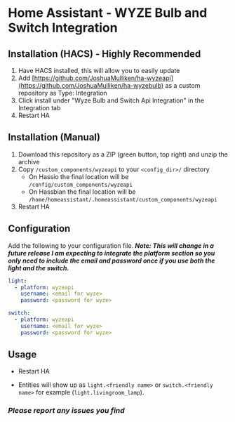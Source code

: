 # Home Assistant - WYZE Bulb and Switch Integration

## Installation (HACS) - Highly Recommended

1. Have HACS installed, this will allow you to easily update
2. Add [https://github.com/JoshuaMulliken/ha-wyzeapi](https://github.com/JoshuaMulliken/ha-wyzebulb) as a custom repository as Type: Integration
3. Click install under "Wyze Bulb and Switch Api Integration" in the Integration tab
4. Restart HA

## Installation (Manual)

1. Download this repository as a ZIP (green button, top right) and unzip the archive
2. Copy `/custom_components/wyzeapi` to your `<config_dir>/` directory
   * On Hassio the final location will be `/config/custom_components/wyzeapi`
   * On Hassbian the final location will be `/home/homeassistant/.homeassistant/custom_components/wyzeapi`
3. Restart HA

## Configuration

Add the following to your configuration file. ***Note: This will change in a future release I am expecting to integrate the platform section so you only need to include the email and password once if you use both the light and the switch.***

```yaml
light:
  - platform: wyzeapi
    username: <email for wyze>
    password: <password for wyze>

switch:
  - platform: wyzeapi
    username: <email for wyze>
    password: <password for wyze>

```

## Usage

* Restart HA

* Entities will show up as `light.<friendly name>` or  `switch.<friendly name>` for example (`light.livingroom_lamp`).

### *Please report any issues you find*
